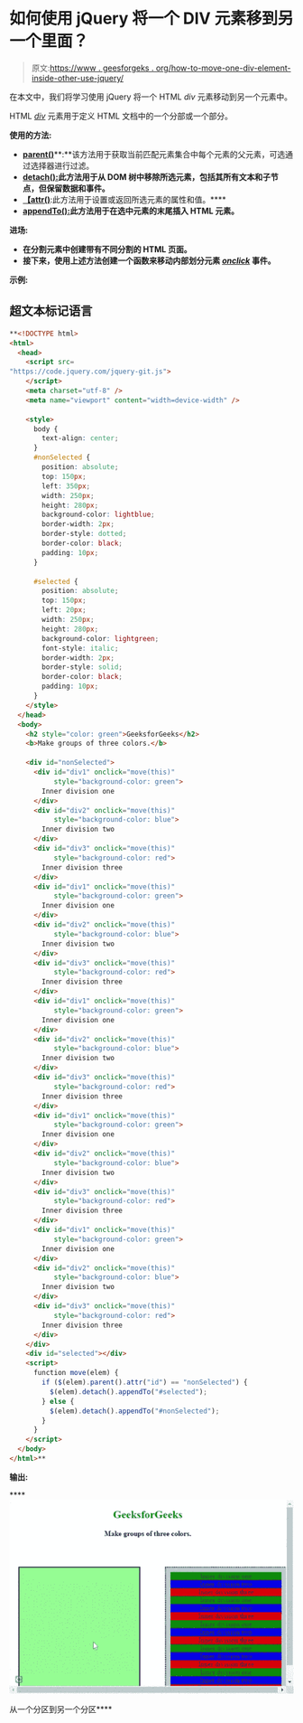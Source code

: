 # 如何使用 jQuery 将一个 DIV 元素移到另一个里面？

> 原文:[https://www . geesforgeks . org/how-to-move-one-div-element-inside-other-use-jquery/](https://www.geeksforgeeks.org/how-to-move-one-div-element-inside-another-using-jquery/)

在本文中，我们将学习使用 jQuery 将一个 HTML *div* 元素移动到另一个元素中。

HTML [*div*](https://www.geeksforgeeks.org/div-tag-html/) 元素用于定义 HTML 文档中的一个分部或一个部分。

**使用的方法:**

*   [**parent()**](https://www.geeksforgeeks.org/jquery-parent-parents-with-examples/)**:**该方法用于获取当前匹配元素集合中每个元素的父元素，可选通过选择器进行过滤。
*   [**detach():**](https://www.geeksforgeeks.org/jquery-detach-with-examples/)**此方法用于从 DOM 树中移除所选元素，包括其所有文本和子节点，但保留数据和事件。**
*   **[**【attr()**](https://www.geeksforgeeks.org/jquery-attr-method/)**:此方法用于设置或返回所选元素的属性和值。****
*   **[**appendTo():**](https://www.geeksforgeeks.org/jquery-append-method/)**此方法用于在选中元素的末尾插入 HTML 元素。****

******进场:******

*   ****在分割元素中创建带有不同分割的 HTML 页面。****
*   ****接下来，使用上述方法创建一个函数来移动内部划分元素 [*onclick*](https://www.geeksforgeeks.org/html-dom-onclick-event/) 事件。****

******示例:******

## ****超文本标记语言****

```html
**<!DOCTYPE html>
<html>
  <head>
    <script src=
"https://code.jquery.com/jquery-git.js">
    </script>
    <meta charset="utf-8" />
    <meta name="viewport" content="width=device-width" />

    <style>
      body {
        text-align: center;
      }
      #nonSelected {
        position: absolute;
        top: 150px;
        left: 350px;
        width: 250px;
        height: 280px;
        background-color: lightblue;
        border-width: 2px;
        border-style: dotted;
        border-color: black;
        padding: 10px;
      }

      #selected {
        position: absolute;
        top: 150px;
        left: 20px;
        width: 250px;
        height: 280px;
        background-color: lightgreen;
        font-style: italic;
        border-width: 2px;
        border-style: solid;
        border-color: black;
        padding: 10px;
      }
    </style>
  </head>
  <body>
    <h2 style="color: green">GeeksforGeeks</h2>
    <b>Make groups of three colors.</b>

    <div id="nonSelected">
      <div id="div1" onclick="move(this)" 
           style="background-color: green">
        Inner division one
      </div>
      <div id="div2" onclick="move(this)" 
           style="background-color: blue">
        Inner division two
      </div>
      <div id="div3" onclick="move(this)" 
           style="background-color: red">
        Inner division three
      </div>
      <div id="div1" onclick="move(this)" 
           style="background-color: green">
        Inner division one
      </div>
      <div id="div2" onclick="move(this)" 
           style="background-color: blue">
        Inner division two
      </div>
      <div id="div3" onclick="move(this)" 
           style="background-color: red">
        Inner division three
      </div>
      <div id="div1" onclick="move(this)" 
           style="background-color: green">
        Inner division one
      </div>
      <div id="div2" onclick="move(this)" 
           style="background-color: blue">
        Inner division two
      </div>
      <div id="div3" onclick="move(this)" 
           style="background-color: red">
        Inner division three
      </div>
      <div id="div1" onclick="move(this)" 
           style="background-color: green">
        Inner division one
      </div>
      <div id="div2" onclick="move(this)" 
           style="background-color: blue">
        Inner division two
      </div>
      <div id="div3" onclick="move(this)" 
           style="background-color: red">
        Inner division three
      </div>
      <div id="div1" onclick="move(this)" 
           style="background-color: green">
        Inner division one
      </div>
      <div id="div2" onclick="move(this)" 
           style="background-color: blue">
        Inner division two
      </div>
      <div id="div3" onclick="move(this)" 
           style="background-color: red">
        Inner division three
      </div>
    </div>
    <div id="selected"></div>
    <script>
      function move(elem) {
        if ($(elem).parent().attr("id") == "nonSelected") {
          $(elem).detach().appendTo("#selected");
        } else {
          $(elem).detach().appendTo("#nonSelected");
        }
      }
    </script>
  </body>
</html>**
```

******输出:****** 

****![](img/699e0019547d15748d571200bc98fb57.png)

从一个分区到另一个分区****